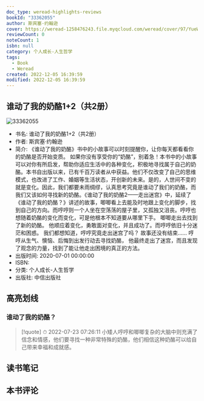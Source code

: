 ```yaml
---
doc_type: weread-highlights-reviews
bookId: "33362055"
author: 斯宾塞·约翰逊
cover: https://weread-1258476243.file.myqcloud.com/weread/cover/97/YueWen_33362055/t7_YueWen_33362055.jpg
reviewCount: 0
noteCount: 1
isbn: null
category: 个人成长-人生哲学
tags:
  - Book
  - Weread
created: 2022-12-05 16:39:59
modified: 2022-12-05 16:39:59
---
```


## 谁动了我的奶酪1+2（共2册）

![33362055](https://weread-1258476243.file.myqcloud.com/weread/cover/97/YueWen_33362055/t7_YueWen_33362055.jpg)
- 书名: 谁动了我的奶酪1+2（共2册）
- 作者: 斯宾塞·约翰逊
- 简介: 《谁动了我的奶酪》书中的小故事可以时刻提醒你，让你每天都看看你的奶酪是否开始变质。 如果你没有享受你的“奶酪”，别着急！本书中的小故事可以对你有所启发，帮助你适应生活中的各种变化，积极地寻找属于自己的奶酪。本书自出版以来，已有千百万读者从中获益。他们不仅改变了自己的思维模式，也改进了工作、婚姻等生活状态，开创新的未来。是的，人世间不变的就是变化。因此，我们都要未雨绸缪，认真思考究竟是谁动了我们的奶酪，而我们又该如何寻找新的奶酪。《谁动了我的奶酪2——走出迷宫》中，延续了《谁动了我的奶酪？》讲述的故事，唧唧看上去能及时地跟上变化的脚步，找到自己的方向。而哼哼则一个人坐在空荡荡的屋子里，又孤独又沮丧。哼哼也想随着奶酪的变化而变化，可是他根本不知道要从哪里下手。 唧唧走出去找到了新的奶酪。 他顺应着变化，勇敢面对变化，并且成功了。而哼哼依旧十分迷茫和困惑。 我们都想知道，哼哼究竟走出迷宫了吗？ 故事还没有结束…… 哼哼从生气、懊恼、后悔到出发行动去寻找奶酪， 他最终走出了迷宫，而且发现了观念的力量，找到了能让他走出困境的真正的方法。
- 出版时间: 2020-07-01 00:00:00
- ISBN: 
- 分类: 个人成长-人生哲学
- 出版社: 中信出版社

## 高亮划线

### 谁动了我的奶酪？


> [!quote] ⏱ 2022-07-23 07:26:11
> 小矮人哼哼和唧唧复杂的大脑中则充满了信念和情感，他们要寻找一种非常特殊的奶酪，他们相信这种奶酪可以给自己带来幸福和成就感。
 



## 读书笔记


## 本书评论

